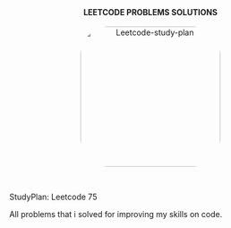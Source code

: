 


<div align="center" style="font-weight: bold;">  LEETCODE PROBLEMS SOLUTIONS </div> 
&nbsp;

<div align="center"> <a href="https://leetcode.com/study-plan/leetcode-75/?progress=x3pb620s"> <img alt="Leetcode-study-plan" height="250" style="border-radius:50px;" src="https://cdn.discordapp.com/attachments/1046236091100962829/1072487272789848094/leetcode_icon.png"> </a></div>

&nbsp;
<div> StudyPlan: Leetcode 75
<p>All problems that i solved for improving my skills on code. </p></div>



